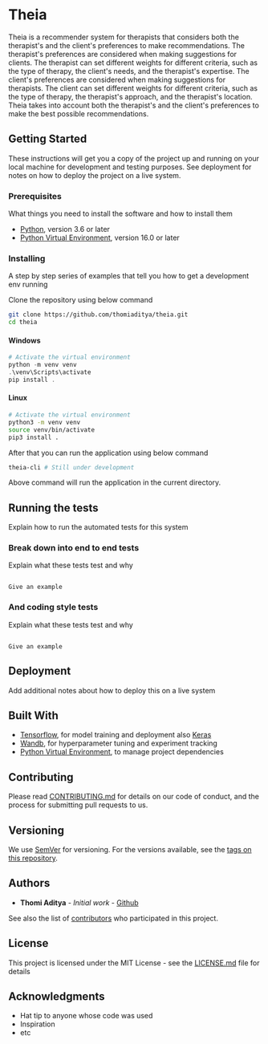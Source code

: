 # Theia

Theia is a recommender system for therapists that considers both the therapist's and the client's preferences to make recommendations.
The therapist's preferences are considered when making suggestions for clients. The therapist can set different weights for different criteria, such as the type of therapy, the client's needs, and the therapist's expertise.
The client's preferences are considered when making suggestions for therapists. The client can set different weights for different criteria, such as the type of therapy, the therapist's approach, and the therapist's location.
Theia takes into account both the therapist's and the client's preferences to make the best possible recommendations.

<!--
Theia is easy to use - simply install the software and point your camera at a person's face. Theia will analyze the person's facial expressions and voice to generate a sentiment score. The score will range from -1 (very negative) to 1 (very positive), with 0 being neutral. Theia can also generate a report that includes a breakdown of the person's sentiment by different emotions.

Theia is accurate and reliable, and has been validated against ground truth data. Theia is also private and secure, and does not store any personally identifiable information.

Theia can be used by businesses to understand customer sentiment, or by individuals to better understand their own emotions. Theia is the perfect tool for anyone who wants to better understand their emotions, or the emotions of others. -->

## Getting Started

These instructions will get you a copy of the project up and running on your local machine for development and testing purposes. See deployment for notes on how to deploy the project on a live system.

### Prerequisites

What things you need to install the software and how to install them

- [Python](https://www.python.org/downloads/), version 3.6 or later
- [Python Virtual Environment](https://virtualenv.pypa.io/en/stable/), version 16.0 or later

### Installing

A step by step series of examples that tell you how to get a development env running

Clone the repository using below command

```bash
git clone https://github.com/thomiaditya/theia.git
cd theia
```

#### Windows

```powershell
# Activate the virtual environment
python -m venv venv
.\venv\Scripts\activate
pip install .
```

#### Linux

```bash
# Activate the virtual environment
python3 -m venv venv
source venv/bin/activate
pip3 install .
```

After that you can run the application using below command

```bash
theia-cli # Still under development
```

Above command will run the application in the current directory.

## Running the tests

Explain how to run the automated tests for this system

### Break down into end to end tests

Explain what these tests test and why

```

Give an example

```

### And coding style tests

Explain what these tests test and why

```

Give an example

```

## Deployment

Add additional notes about how to deploy this on a live system

## Built With

- [Tensorflow](https://www.tensorflow.org/), for model training and deployment also [Keras](https://keras.io/)
- [Wandb](https://wandb.ai), for hyperparameter tuning and experiment tracking
- [Python Virtual Environment](https://docs.python.org/3/tutorial/venv.html), to manage project dependencies

## Contributing

Please read [CONTRIBUTING.md](https://gist.github.com/PurpleBooth/b24679402957c63ec426) for details on our code of conduct, and the process for submitting pull requests to us.

## Versioning

We use [SemVer](http://semver.org/) for versioning. For the versions available, see the [tags on this repository](https://github.com/your/project/tags).

## Authors

- **Thomi Aditya** - _Initial work_ - [Github](https://github.com/thomiaditya)

See also the list of [contributors](https://github.com/thomiaditya/theia/contributors) who participated in this project.

## License

This project is licensed under the MIT License - see the [LICENSE.md](LICENSE.md) file for details

## Acknowledgments

- Hat tip to anyone whose code was used
- Inspiration
- etc

```

```
